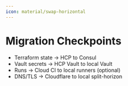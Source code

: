 ```yaml
---
icon: material/swap-horizontal
---
```

# Migration Checkpoints
- Terraform state → HCP to Consul
- Vault secrets → HCP Vault to local Vault
- Runs → Cloud CI to local runners (optional)
- DNS/TLS → Cloudflare to local split-horizon


